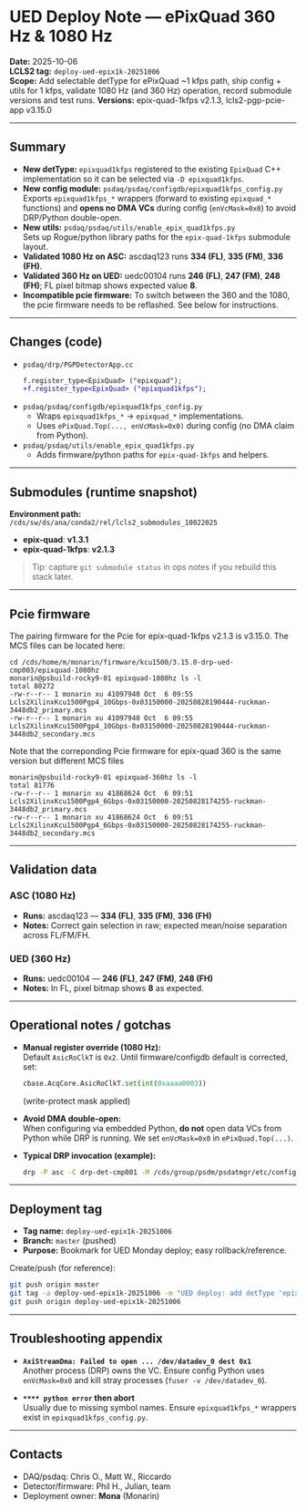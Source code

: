# UED Deploy Note — ePixQuad 360 Hz & 1080 Hz

**Date:** 2025-10-06  
**LCLS2 tag:** `deploy-ued-epix1k-20251006`  
**Scope:** Add selectable detType for ePixQuad ~1 kfps path, ship config + utils for 1 kfps, validate 1080 Hz (and 360 Hz) operation, record submodule versions and test runs.
**Versions:** epix-quad-1kfps v2.1.3, lcls2-pgp-pcie-app v3.15.0

---

## Summary

- **New detType:** `epixquad1kfps` registered to the existing `EpixQuad` C++ implementation so it can be selected via `-D epixquad1kfps`.
- **New config module:** `psdaq/psdaq/configdb/epixquad1kfps_config.py`  
  Exports `epixquad1kfps_*` wrappers (forward to existing `epixquad_*` functions) and **opens no DMA VCs** during config (`enVcMask=0x0`) to avoid DRP/Python double-open.
- **New utils:** `psdaq/psdaq/utils/enable_epix_quad1kfps.py`  
  Sets up Rogue/python library paths for the `epix-quad-1kfps` submodule layout.
- **Validated 1080 Hz on ASC:** ascdaq123 runs **334 (FL)**, **335 (FM)**, **336 (FH)**.  
- **Validated 360 Hz on UED:** uedc00104 runs **246 (FL)**, **247 (FM)**, **248 (FH)**; FL pixel bitmap shows expected value **8**.
- **Incompatible pcie firmware:** To switch between the 360 and the 1080, the pcie firmware needs to be reflashed. See below for instructions.

---

## Changes (code)

- `psdaq/drp/PGPDetectorApp.cc`  
  ```diff
  f.register_type<EpixQuad> ("epixquad");
  +f.register_type<EpixQuad> ("epixquad1kfps");
  ```
- `psdaq/psdaq/configdb/epixquad1kfps_config.py`  
  - Wraps `epixquad1kfps_*` → `epixquad_*` implementations.  
  - Uses `ePixQuad.Top(..., enVcMask=0x0)` during config (no DMA claim from Python).
- `psdaq/psdaq/utils/enable_epix_quad1kfps.py`  
  - Adds firmware/python paths for `epix-quad-1kfps` and helpers.

---

## Submodules (runtime snapshot)

**Environment path:**  
`/cds/sw/ds/ana/conda2/rel/lcls2_submodules_10022025`

- **epix-quad**: **v1.3.1**  
- **epix-quad-1kfps**: **v2.1.3**

> Tip: capture `git submodule status` in ops notes if you rebuild this stack later.

---

## Pcie firmware 
The pairing firmware for the Pcie for epix-quad-1kfps v2.1.3 is v3.15.0. The MCS files can be located here:
```
cd /cds/home/m/monarin/firmware/kcu1500/3.15.0-drp-ued-cmp003/epixquad-1080hz
monarin@psbuild-rocky9-01 epixquad-1080hz ls -l
total 80272
-rw-r--r-- 1 monarin xu 41097940 Oct  6 09:55 Lcls2XilinxKcu1500Pgp4_10Gbps-0x03150000-20250828190444-ruckman-3448db2_primary.mcs
-rw-r--r-- 1 monarin xu 41097940 Oct  6 09:55 Lcls2XilinxKcu1500Pgp4_10Gbps-0x03150000-20250828190444-ruckman-3448db2_secondary.mcs
```
Note that the correponding Pcie firmware for epix-quad 360 is the same version but different MCS files
```
monarin@psbuild-rocky9-01 epixquad-360hz ls -l
total 81776
-rw-r--r-- 1 monarin xu 41868624 Oct  6 09:51 Lcls2XilinxKcu1500Pgp4_6Gbps-0x03150000-20250828174255-ruckman-3448db2_primary.mcs
-rw-r--r-- 1 monarin xu 41868624 Oct  6 09:51 Lcls2XilinxKcu1500Pgp4_6Gbps-0x03150000-20250828174255-ruckman-3448db2_secondary.mcs
```
---

## Validation data

### ASC (1080 Hz)
- **Runs:** ascdaq123 — **334 (FL)**, **335 (FM)**, **336 (FH)**  
- **Notes:** Correct gain selection in raw; expected mean/noise separation across FL/FM/FH.

### UED (360 Hz)
- **Runs:** uedc00104 — **246 (FL)**, **247 (FM)**, **248 (FH)**  
- **Notes:** In FL, pixel bitmap shows **8** as expected.

---

## Operational notes / gotchas

- **Manual register override (1080 Hz):**  
  Default `AsicRoClkT` is `0x2`. Until firmware/configdb default is corrected, set:
  ```python
  cbase.AcqCore.AsicRoClkT.set(int(0xaaaa0003))
  ```
  (write-protect mask applied)

- **Avoid DMA double-open:**  
  When configuring via embedded Python, **do not** open data VCs from Python while DRP is running. We set `enVcMask=0x0` in `ePixQuad.Top(...)`.

- **Typical DRP invocation (example):**
  ```bash
  drp -P asc -C drp-det-cmp001 -M /cds/group/psdm/psdatmgr/etc/config/prom/asc       -o /u2/pcds/pds -k ep_provider=sockets,ep_domain=enp1s0f0       -d /dev/datadev_0 -k batching=yes -l 0x1       -D epixquad1kfps -p 2 -u epix10ka_0 -W 6 -vvv
  ```

---

## Deployment tag

- **Tag name:** `deploy-ued-epix1k-20251006`  
- **Branch:** `master` (pushed)  
- **Purpose:** Bookmark for UED Monday deploy; easy rollback/reference.

Create/push (for reference):
```bash
git push origin master
git tag -a deploy-ued-epix1k-20251006 -m "UED deploy: add detType 'epixquad1kfps'; validate 360/1080. Submodules: epix-quad v1.3.1; epix-quad-1kfps v2.1.3. Runs: ascdaq123 334–336; uedc00104 246–248. Note: AsicRoClkT=0xaaaa0003 for 1080."
git push origin deploy-ued-epix1k-20251006
```

---

## Troubleshooting appendix

- **`AxiStreamDma: Failed to open ... /dev/datadev_0 dest 0x1`**  
  Another process (DRP) owns the VC. Ensure config Python uses `enVcMask=0x0` and kill stray processes (`fuser -v /dev/datadev_0`).

- **`**** python error` then abort**  
  Usually due to missing symbol names. Ensure `epixquad1kfps_*` wrappers exist in `epixquad1kfps_config.py`.

---

## Contacts

- DAQ/psdaq: Chris O., Matt W., Riccardo  
- Detector/firmware: Phil H., Julian, team  
- Deployment owner: **Mona** (Monarin)
